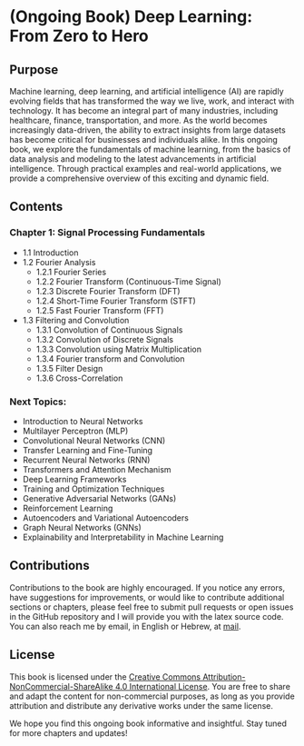 # (Ongoing Book) Deep Learning: From Zero to Hero

## Purpose
Machine learning, deep learning, and artificial intelligence (AI) are rapidly evolving fields that has transformed the way we live, work, and interact with technology. It has become an integral part of many industries, including healthcare, finance, transportation, and more. As the world becomes increasingly data-driven, the ability to extract insights from large datasets has become critical for businesses and individuals alike. In this ongoing book, we explore the fundamentals of machine learning, from the basics of data analysis and modeling to the latest advancements in artificial intelligence. Through practical examples and real-world applications, we provide a comprehensive overview of this exciting and dynamic field.


## Contents

### Chapter 1: Signal Processing Fundamentals
- 1.1 Introduction
- 1.2 Fourier Analysis
  - 1.2.1 Fourier Series
  - 1.2.2 Fourier Transform (Continuous-Time Signal)
  - 1.2.3 Discrete Fourier Transform (DFT)
  - 1.2.4 Short-Time Fourier Transform (STFT)
  - 1.2.5 Fast Fourier Transform (FFT)
- 1.3 Filtering and Convolution
  - 1.3.1 Convolution of Continuous Signals
  - 1.3.2 Convolution of Discrete Signals
  - 1.3.3 Convolution using Matrix Multiplication
  - 1.3.4 Fourier transform and Convolution
  - 1.3.5 Filter Design
  - 1.3.6 Cross-Correlation

### Next Topics: 
- Introduction to Neural Networks
- Multilayer Perceptron (MLP)
- Convolutional Neural Networks (CNN)
- Transfer Learning and Fine-Tuning
- Recurrent Neural Networks (RNN)
- Transformers and Attention Mechanism
- Deep Learning Frameworks
- Training and Optimization Techniques
- Generative Adversarial Networks (GANs)
- Reinforcement Learning
- Autoencoders and Variational Autoencoders
- Graph Neural Networks (GNNs)
- Explainability and Interpretability in Machine Learning

## Contributions

Contributions to the book are highly encouraged. If you notice any errors, have suggestions for improvements, or would like to contribute additional sections or chapters, please feel free to submit pull requests or open issues in the GitHub repository and I will provide you with the latex source code. You can also reach me by email, in English or Hebrew, at [mail](talbenha@gmail.com).

## License

This book is licensed under the [Creative Commons Attribution-NonCommercial-ShareAlike 4.0 International License](https://creativecommons.org/licenses/by-nc-sa/4.0/). You are free to share and adapt the content for non-commercial purposes, as long as you provide attribution and distribute any derivative works under the same license.


We hope you find this ongoing book informative and insightful. Stay tuned for more chapters and updates!

